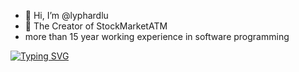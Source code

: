 - 👋 Hi, I’m @lyphardlu
- 👀 The Creator of StockMarketATM
- more than 15 year working experience in software programming

<!--   my-ticker -->    
[![Typing SVG](https://readme-typing-svg.herokuapp.com?color=%2336BCF7&center=true&vCenter=true&width=800&lines=Hi+there+👋,+I+am+Lyphard;+The+Creater+of+StockMarketATM;+Over+15+years+of+programming+experience;+Managed+projects+and+Coached+4+Team+members;+Know+how+to+build+Startup+Company;+Programming:+C/Java/JavaScript/NodeJS/Spice/PHP/MySQL/ShellScript;+My+Hobbits:+Piano+performance+and+music+composition)](https://git.io/typing-svg)



<!---
lyphardlu/lyphardlu is a ✨ special ✨ repository because its `README.md` (this file) appears on your GitHub profile.
You can click the Preview link to take a look at your changes.
--->
